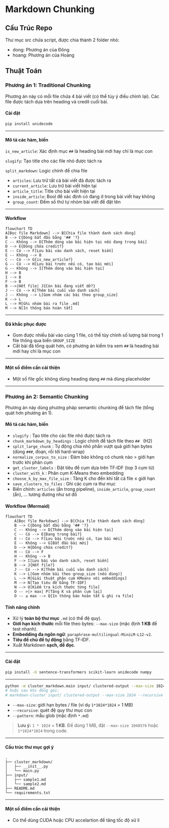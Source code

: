 # Markdown Chunking

## Cấu Trúc Repo

Thư mục src chứa script, được chia thành 2 folder nhỏ:

- dong: Phương án của Đông
- hoang: Phương án của Hoàng

## Thuật Toán

### Phương án 1: Traditional Chunking

Phương án này có mỗi file chứa 4 bài viết (có thể tùy ý điều chỉnh lại). Các file được tách dựa trên heading và credit cuối bài.

#### Cài đặt

```bash
pip install unidecode
```

---

#### Mô tả các hàm, biến

```is_new_article```: Xác định mục ```##``` là heading bài mới hay chỉ là mục con

```slugify```: Tạo title cho các file nhỏ được tách ra

```split_markdown```: Logic chính để chia file

- ```articles```: Lưu trữ tất cả bài viết đã được tách ra
- ```current_article```: Lưu trữ bài viết hiện tại
- ```article_title```: Title cho bài viết hiện tại
- ```inside_article```: Bool để xác định có đang ở trong bài viết hay không
- ```group_count```: Đếm số thứ tự nhóm bài viết để đặt tên

---

#### Workflow

```mermaid
flowchart TD
A[Đọc file Markdown] --> B[Chia file thành danh sách dòng]
B --> C{Dòng bắt đầu bằng '## '?}
C -- Không --> D[Thêm dòng vào bài hiện tại nếu đang trong bài]
D --> E{Dòng chứa credit?}
E -- Có --> F[Lưu bài vào danh sách, reset biến]
E -- Không --> B
C -- Có --> G{is_new_article?}
G -- Có --> H[Lưu bài trước nếu có, tạo bài mới]
G -- Không --> I[Thêm dòng vào bài hiện tại]
H --> B
I --> B
F --> B
B -->|Hết file| J{Còn bài đang viết dở?}
J -- Có --> K[Thêm bài cuối vào danh sách]
J -- Không --> L[Gom nhóm các bài theo group_size]
K --> L
L --> M[Ghi nhóm bài ra file .md]
M --> N[In thông báo hoàn tất]
```

---

#### Đã khắc phục được

- Gom được nhiều bài vào cùng 1 file, có thể tùy chỉnh số lượng bài trong 1 file thông qua biến ```GROUP_SIZE```
- Cắt bài đã tổng quát hơn, có phương án kiểm tra xem ```##``` là heading bài mới hay chỉ là mục con

---

#### Một số điểm cần cải thiện

- Một số file gốc không dùng heading dạng ```##``` mà dùng placeholder

---

### Phương án 2: Semantic Chunking

Phương án này dùng phương pháp semantic chunking để tách file (tổng quát hơn phương án 1).

#### Mô tả các hàm, biến

- `slugify` : Tạo title cho các file nhỏ được tách ra
- `chunk_markdown_by_headings` : Logic chính để tách file theo `## ` (H2)
- `split_large_chunk` : Tự động chia nhỏ phần vượt quá giới hạn bytes (dùng `###`, đoạn, rồi tới hard-wrap)
- `normalize_corpus_to_size` : Đảm bảo không có chunk nào > giới hạn trước khi phân cụm
- `get_cluster_labels` : Đặt tiêu đề cụm dựa trên TF‑IDF (top 3 cụm từ)
- `cluster_with_k` : Phân cụm K‑Means theo embedding
- `choose_k_by_max_file_size` : Tăng K cho đến khi tất cả file ≤ giới hạn
- `save_clusters_to_files` : Ghi các cụm ra thư mục
- Biến chính: `articles` (ẩn trong pipeline), `inside_article`, `group_count` (ẩn), ... tương đương như sơ đồ

#### Workflow (Mermaid)

```mermaid
flowchart TD
    A[Đọc file Markdown] --> B[Chia file thành danh sách dòng]
    B --> C{Dòng bắt đầu bằng '## '?}
    C -- Không --> D[Thêm dòng vào bài hiện tại]
    C -- Có --> E{Đang trong bài?}
    E -- Có --> F[Lưu bài trước nếu có, tạo bài mới]
    E -- Không --> G[Bắt đầu bài mới]
    D --> H{Dòng chứa credit?}
    H -- Có --> F
    H -- Không --> B
    F --> I[Lưu bài vào danh sách, reset biến]
    B --> J{Hết file?}
    J -- Có --> K[Thêm bài cuối vào danh sách]
    K --> L[Gom nhóm bài theo group_size (nếu dùng)]
    L --> M[Giải thuật phân cụm KMeans với embeddings]
    M --> N[Tạo tiêu đề bằng TF-IDF]
    N --> O[Kiểm tra kích thước từng file]
    O -- >|> max| P[Tăng K và phân cụm lại]
    O -- ≤ max --> Q[In thông báo hoàn tất & ghi ra file]
```

#### Tính năng chính

- Xử lý **toàn bộ thư mục** `.md` (có thể đệ quy).
- **Giới hạn kích thước** mỗi file theo bytes: `--max-size` (mặc định **1 KB** để test nhanh).
- **Embedding đa ngôn ngữ**: `paraphrase-multilingual-MiniLM-L12-v2`.
- **Tiêu đề chủ đề tự động** bằng TF‑IDF.
- Xuất Markdown **sạch, dễ đọc**.

---

#### Cài đặt

```bash
pip install -U sentence-transformers scikit-learn unidecode numpy
```

---

```bash
python -m cluster_markdown.main input/ clustered-output --max-size 1024 --recursive
# hoặc sau khi đóng gói:
# markdown-cluster input/ clustered-output --max-size 1024 --recursive
```

- `--max-size`: giới hạn bytes / file (ví dụ `1*1024*1024` = 1 MB)
- `--recursive`: quét đệ quy thư mục con
- `--pattern`: mẫu glob (mặc định `*.md`)

> **Lưu ý:** `1 * 1024` = **1 KB**. Để dùng 1 MB, đặt `--max-size 1048576` hoặc `1*1024*1024` trong code.

---

#### Cấu trúc thư mục gợi ý

```
.
├── cluster_markdown/
│   ├── __init__.py
│   └── main.py
├── input/
│   ├── sample1.md
│   └── sample2.md
├── README.md
└── requirements.txt
```
---

#### Một số điểm cần cải thiện

- Có thể dùng CUDA hoặc CPU accelartion để tăng tốc độ xử lí